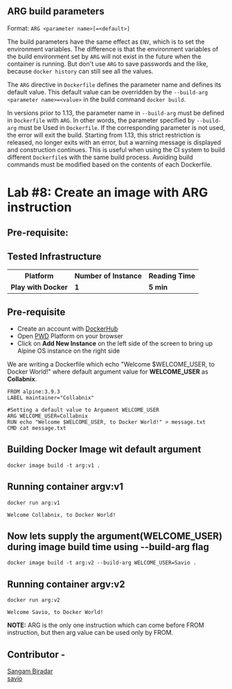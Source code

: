## ARG build parameters

Format: `ARG <parameter name>[=<default>]`

The build parameters have the same effect as `ENV`, which is to set the environment variables. The difference is that the environment variables of the build environment set by `ARG` will not exist in the future when the container is running. But don't use `ARG` to save passwords and the like, because `docker history` can still see all the values.

The `ARG` directive in `Dockerfile` defines the parameter name and defines its default value. This default value can be overridden by the `--build-arg <parameter name>=<value>` in the build command `docker build`.

In versions prior to 1.13, the parameter name in `--build-arg` must be defined in `Dockerfile` with `ARG`. In other words, the parameter specified by `--build-arg` must be Used in `Dockerfile`. If the corresponding parameter is not used, the error will exit the build. Starting from 1.13, this strict restriction is released, no longer exits with an error, but a warning message is displayed and construction continues. This is useful when using the CI system to build different `Dockerfile`s with the same build process. Avoiding build commands must be modified based on the contents of each Dockerfile.


# Lab #8: Create an image with ARG instruction

## Pre-requisite:

## Tested Infrastructure

<table class="tg">
  <tr>
    <th class="tg-yw4l"><b>Platform</b></th>
    <th class="tg-yw4l"><b>Number of Instance</b></th>
    <th class="tg-yw4l"><b>Reading Time</b></th>
    
  </tr>
  <tr>
    <td class="tg-yw4l"><b> Play with Docker</b></td>
    <td class="tg-yw4l"><b>1</b></td>
    <td class="tg-yw4l"><b>5 min</b></td>
    
  </tr>
  
</table>

## Pre-requisite

- Create an account with [DockerHub](https://hub.docker.com)
- Open [PWD](https://labs.play-with-docker.com/) Platform on your browser 
- Click on **Add New Instance** on the left side of the screen to bring up Alpine OS instance on the right side

We are writing a Dockerfile which echo "Welcome $WELCOME_USER, to Docker World!" where default argument value for <b>WELCOME_USER</b> as <b>Collabnix</b>.
```
FROM alpine:3.9.3
LABEL maintainer="Collabnix"

#Setting a default value to Argument WELCOME_USER
ARG WELCOME_USER=Collabnix
RUN echo "Welcome $WELCOME_USER, to Docker World!" > message.txt
CMD cat message.txt
```
## Building Docker Image wit default argument
```
docker image build -t arg:v1 .
```
## Running container argv:v1
```
docker run arg:v1

Welcome Collabnix, to Docker World!
```

## Now lets supply the argument(WELCOME_USER) during image build time using <b>--build-arg</b> flag 
```
docker image build -t arg:v2 --build-arg WELCOME_USER=Savio .
```
## Running container argv:v2
```
docker run arg:v2

Welcome Savio, to Docker World!
```
<b>NOTE:</b> ARG is the only one instruction which can come before FROM instruction, but then arg value can be used only by FROM.

## Contributor -
[Sangam Biradar](https://www.linkedin.com/in/sangambiradar14/)<br>
[savio]()
